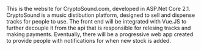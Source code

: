 This is the website for CryptoSound.com, developed in ASP.Net Core 2.1. 
CryptoSound is a music distibution platform, designed to sell and dispense tracks for people to use.
The front end will be integrated with Vue.JS to further decouple it from the api that is
responsible for relesing tracks and making payments. Eventually, there will be a progressive web app created to provide people with
notifications for when new stock is added. 
